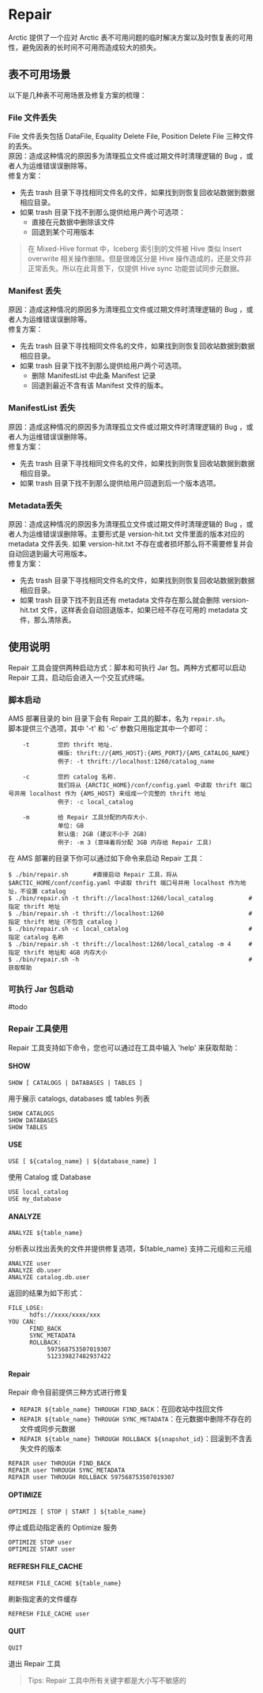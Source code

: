 # Repair
Arctic 提供了一个应对 Arctic 表不可用问题的临时解决方案以及时恢复表的可用性，避免因表的长时间不可用而造成较大的损失。

## 表不可用场景
以下是几种表不可用场景及修复方案的梳理：
### File 文件丢失
File 文件丢失包括 DataFile, Equality Delete File, Position Delete File 三种文件的丢失。  
原因：造成这种情况的原因多为清理孤立文件或过期文件时清理逻辑的 Bug ，或者人为运维错误误删除等。  
修复方案：
- 先去 trash 目录下寻找相同文件名的文件，如果找到则恢复回收站数据到数据相应目录。
- 如果 trash 目录下找不到那么提供给用户两个可选项：
  - 直接在元数据中删除该文件
  - 回退到某个可用版本
> 在 Mixed-Hive format 中，Iceberg 索引到的文件被 Hive 类似 Insert overwrite 相关操作删除。但是很难区分是 Hive 操作造成的，还是文件非正常丢失。所以在此背景下，仅提供 Hive sync 功能尝试同步元数据。

### Manifest 丢失
原因：造成这种情况的原因多为清理孤立文件或过期文件时清理逻辑的 Bug ，或者人为运维错误误删除等。  
修复方案：
- 先去 trash 目录下寻找相同文件名的文件，如果找到则恢复回收站数据到数据相应目录。
- 如果 trash 目录下找不到那么提供给用户两个可选项。
  - 删除 ManifestList 中此条 Manifest 记录
  - 回退到最近不含有该 Manifest 文件的版本。

### ManifestList 丢失
原因：造成这种情况的原因多为清理孤立文件或过期文件时清理逻辑的 Bug ，或者人为运维错误误删除等。  
修复方案：
- 先去 trash 目录下寻找相同文件名的文件，如果找到则恢复回收站数据到数据相应目录。
- 如果 trash 目录下找不到那么提供给用户回退到后一个版本选项。

### Metadata丢失
原因：造成这种情况的原因多为清理孤立文件或过期文件时清理逻辑的 Bug ，或者人为运维错误误删除等。主要形式是 version-hit.txt 文件里面的版本对应的 metadata 文件丢失. 如果 version-hit.txt 不存在或者损坏那么将不需要修复并会自动回退到最大可用版本。  
修复方案：
- 先去 trash 目录下寻找相同文件名的文件，如果找到则恢复回收站数据到数据相应目录。
- 如果 trash 目录下找不到且还有 metadata 文件存在那么就会删除 version-hit.txt 文件，这样表会自动回退版本，如果已经不存在可用的 metadata 文件，那么清除表。

## 使用说明
Repair 工具会提供两种启动方式：脚本和可执行 Jar 包。两种方式都可以启动 Repair 工具，启动后会进入一个交互式终端。
### 脚本启动
AMS 部署目录的 bin 目录下会有 Repair 工具的脚本，名为 `repair.sh`。  
脚本提供三个选项，其中 '-t' 和 '-c' 参数只用指定其中一个即可：
```
    -t        您的 thrift 地址.
              模版: thrift://{AMS_HOST}:{AMS_PORT}/{AMS_CATALOG_NAME}
              例子: -t thrift://localhost:1260/catalog_name

    -c        您的 catalog 名称.
              我们将从 {ARCTIC_HOME}/conf/config.yaml 中读取 thrift 端口号并用 localhost 作为 {AMS_HOST} 来组成一个完整的 thrift 地址
              例子: -c local_catalog

    -m        给 Repair 工具分配的内存大小.
              单位: GB
              默认值: 2GB (建议不小于 2GB)
              例子: -m 3 (意味着将分配 3GB 内存给 Repair 工具)
```
在 AMS 部署的目录下你可以通过如下命令来启动 Repair 工具：
```shell
$ ./bin/repair.sh       #直接启动 Repair 工具，将从 $ARCTIC_HOME/conf/config.yaml 中读取 thrift 端口号并用 localhost 作为地址，不设置 catalog
$ ./bin/repair.sh -t thrift://localhost:1260/local_catalog          #指定 thrift 地址
$ ./bin/repair.sh -t thrift://localhost:1260                        #指定 thrift 地址（不包含 catalog ）
$ ./bin/repair.sh -c local_catalog                                  #指定 catalog 名称
$ ./bin/repair.sh -t thrift://localhost:1260/local_catalog -m 4     #指定 thrift 地址和 4GB 内存大小
$ ./bin/repair.sh -h                                                #获取帮助
```
### 可执行 Jar 包启动
#todo

### Repair 工具使用
Repair 工具支持如下命令，您也可以通过在工具中输入 'help' 来获取帮助：
#### SHOW
`SHOW [ CATALOGS | DATABASES | TABLES ]`

用于展示 catalogs, databases 或 tables 列表
```
SHOW CATALOGS
SHOW DATABASES
SHOW TABLES
```

#### USE
`USE [ ${catalog_name} | ${database_name} ]`

使用 Catalog 或 Database
```
USE local_catalog
USE my_database
```

#### ANALYZE
`ANALYZE ${table_name}`

分析表以找出丢失的文件并提供修复选项，${table_name} 支持二元组和三元组
```
ANALYZE user
ANALYZE db.user
ANALYZE catalog.db.user
```
返回的结果为如下形式：
```
FILE_LOSE:
      hdfs://xxxx/xxxx/xxx
YOU CAN:
      FIND_BACK
      SYNC_METADATA
      ROLLBACK:
           597568753507019307
           512339827482937422
```

#### Repair
Repair 命令目前提供三种方式进行修复
- `REPAIR ${table_name} THROUGH FIND_BACK`：在回收站中找回文件
- `REPAIR ${table_name} THROUGH SYNC_METADATA`：在元数据中删除不存在的文件或同步元数据
- `REPAIR ${table_name} THROUGH ROLLBACK ${snapshot_id}`：回滚到不含丢失文件的版本
```
REPAIR user THROUGH FIND_BACK              
REPAIR user THROUGH SYNC_METADATA          
REPAIR user THROUGH ROLLBACK 597568753507019307
```

#### OPTIMIZE
`OPTIMIZE [ STOP | START ] ${table_name}`

停止或启动指定表的 Optimize 服务
```
OPTIMIZE STOP user
OPTIMIZE START user
```

#### REFRESH FILE_CACHE
`REFRESH FILE_CACHE ${table_name}`

刷新指定表的文件缓存
```
REFRESH FILE_CACHE user 
```

#### QUIT
`QUIT`

退出 Repair 工具

> Tips: Repair 工具中所有关键字都是大小写不敏感的



